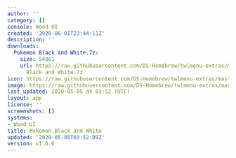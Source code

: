 ```yaml
---
author: ''
category: []
console: Wood UI
created: '2020-06-01T23:44:11Z'
description: ''
downloads:
  Pokemon Black and White.7z:
    size: 54861
    url: https://raw.githubusercontent.com/DS-Homebrew/twlmenu-extras/master/_nds/TWiLightMenu/akmenu/themes/Pokemon
      Black and White.7z
icon: https://raw.githubusercontent.com/DS-Homebrew/twlmenu-extras/master/_nds/TWiLightMenu/akmenu/themes/meta/Pokemon%20Black%20and%20White/icon.png
image: https://raw.githubusercontent.com/DS-Homebrew/twlmenu-extras/master/_nds/TWiLightMenu/akmenu/themes/meta/Pokemon%20Black%20and%20White/icon.png
last_updated: 2020-05-05 at 03:52 (UTC)
layout: app
license: ''
screenshots: []
systems:
- Wood UI
title: Pokemon Black and White
updated: '2020-05-05T03:52:09Z'
version: v1.0.0
---
```

